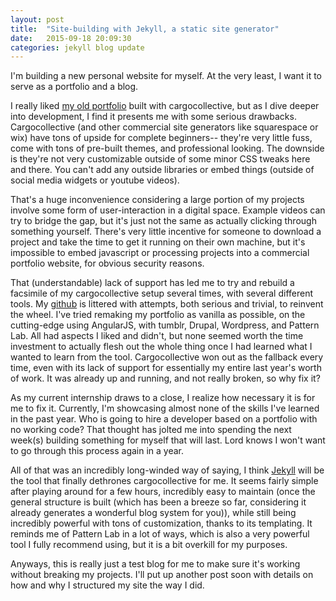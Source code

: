 ```yaml
---
layout: post
title:  "Site-building with Jekyll, a static site generator"
date:   2015-09-18 20:09:30
categories: jekyll blog update
---
```


I'm building a new personal website for myself. At the very least, I want it to serve as a portfolio and a blog.

I really liked [my old portfolio](http://www.cargocollective.com/tannerheffner) built with cargocollective, but as I dive deeper into development, I find it presents me with some serious drawbacks. Cargocollective (and other commercial site generators like squarespace or wix) have tons of upside for complete beginners-- they're very little fuss, come with tons of pre-built themes, and professional looking. The downside is they're not very customizable outside of some minor CSS tweaks here and there. You can't add any outside libraries or embed things (outside of social media widgets or youtube videos).

That's a huge inconvenience considering a large portion of my projects involve some form of user-interaction in a digital space. Example videos can try to bridge the gap, but it's just not the same as actually clicking through something yourself. There's very little incentive for someone to download a project and take the time to get it running on their own machine, but it's impossible to embed javascript or processing projects into a commercial portfolio website, for obvious security reasons.

That (understandable) lack of support has led me to try and rebuild a facsimile of my cargocollective setup several times, with several different tools. My [github](http://https://github.com/tjheffner) is littered with attempts, both serious and trivial, to reinvent the wheel. I've tried remaking my portfolio as vanilla as possible, on the cutting-edge using AngularJS, with tumblr, Drupal, Wordpress, and Pattern Lab. All had aspects I liked and didn't, but none seemed worth the time investment to actually flesh out the whole thing once I had learned what I wanted to learn from the tool. Cargocollective won out as the fallback every time, even with its lack of support for essentially my entire last year's worth of work. It was already up and running, and not really broken, so why fix it?

As my current internship draws to a close, I realize how necessary it is for me to fix it. Currently, I'm showcasing almost none of the skills I've learned in the past year. Who is going to hire a developer based on a portfolio with no working code? That thought has jolted me into spending the next week(s) building something for myself that will last. Lord knows I won't want to go through this process again in a year.

All of that was an incredibly long-winded way of saying, I think [Jekyll](http://jekyllrb.com) will be the tool that finally dethrones cargocollective for me. It seems fairly simple after playing around for a few hours, incredibly easy to maintain (once the general structure is built (which has been a breeze so far, considering it already generates a wonderful blog system for you)), while still being incredibly powerful with tons of customization, thanks to its templating. It reminds me of Pattern Lab in a lot of ways, which is also a very powerful tool I fully recommend using, but it is a bit overkill for my purposes.

Anyways, this is really just a test blog for me to make sure it's working without breaking my projects. I'll put up another post soon with details on how and why I structured my site the way I did.

